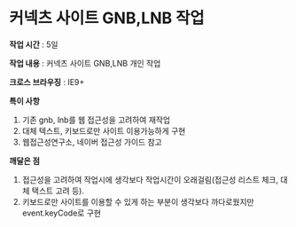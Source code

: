# 커넥츠 사이트 GNB,LNB 작업

**작업 시간** : 5일

**작업 내용** : 커넥츠 사이트 GNB,LNB 개인 작업

**크로스 브라우징** : IE9+

**특이 사항**
1. 기존 gnb, lnb를 웹 접근성을 고려하여 재작업<br>
2. 대체 텍스트, 키보드로만 사이트 이용가능하게 구현<br>
3. 웹접근성연구소, 네이버 접근성 가이드 참고<br>

**깨달은 점**
1. 접근성을 고려하여 작업시에 생각보다 작업시간이 오래걸림(접근성 리스트 체크, 대체 택스트 고려 등).
2. 키보드로만 사이트를 이용할 수 있게 하는 부분이 생각보다 까다로웠지만 event.keyCode로 구현